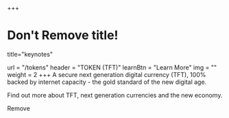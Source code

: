+++
# Don't Remove title!
title="keynotes"

url = "/tokens"
header = "TOKEN (TFT)"
learnBtn = "Learn More"
img = ""
weight = 2 
+++
A secure next generation digital currency (TFT), 100% backed by internet capacity - the gold standard of the new digital age.

Find out more about TFT, next generation currencies and the new economy.

Remove

